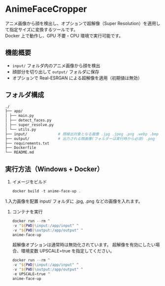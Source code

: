 # AnimeFaceCropper
アニメ画像から顔を検出し、オプションで超解像（Super Resolution）を適用して指定サイズに変換するツールです。  
Docker 上で動作し、GPU 不要・CPU 環境で実行可能です。

## 機能概要
- `input/` フォルダ内のアニメ画像から顔を検出
- 顔部分を切り出して `output/` フォルダに保存
- オプションで Real-ESRGAN による超解像を適用（初期値は無効）

## フォルダ構成
```sh
./
├── app/
│ ├── main.py
│ ├── detect_faces.py
│ ├── super_resolve.py
│ └── utils.py
├── input/              # 顔検出対象となる画像 .jpg .jpeg .png .webp .bmp
├── output/             # 出力される顔画像(フォルダーは実行時から必須) .png
├── requirements.txt
├── Dockerfile
└── README.md
```

## 実行方法（Windows + Docker）
1. イメージをビルド
    ```powershell   
    docker build -t anime-face-up .
    ```
1.入力画像を配置
    input/ フォルダに .jpg, .png などの画像を入れます。
1. コンテナを実行
    ```powershell
    docker run --rm ^
    -v "${PWD}\input:/app/input" ^
    -v "${PWD}\output:/app/output" ^
    anime-face-up
    ```

    超解像オプションは通常時は無効化されています。
    超解像を有効にしたい場合、環境変数 UPSCALE=true を指定してください。
    ```powershell
    docker run --rm ^
    -v "${PWD}\input:/app/input" ^
    -v "${PWD}\output:/app/output" ^
    -e UPSCALE=true ^
    anime-face-up
   ```
